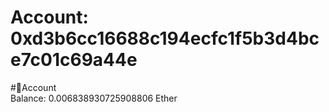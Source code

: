 
Account: 0xd3b6cc16688c194ecfc1f5b3d4bce7c01c69a44e
===================================================
  
#📜Account  
Balance: 0.006838930725908806 Ether